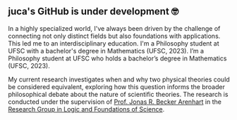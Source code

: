 ## juca's GitHub is under development 🤓

In a highly specialized world, I've always been driven by the challenge of connecting not only distinct fields but also foundations with applications. This led me to an interdisciplinary education. I'm a Philosophy student at UFSC with a bachelor's degree in Mathematics (UFSC, 2023). I’m a Philosophy student at UFSC who holds a bachelor’s degree in Mathematics (UFSC, 2023).

My current research investigates when and why two physical theories could be considered equivalent, exploring how this question informs the broader philosophical debate about the nature of scientific theories. The research is conducted under the supervision of [Prof. Jonas R. Becker Arenhart](https://scholar.google.com/citations?user=INalU8cAAAAJ&hl=pt-BR) in the [Research Group in Logic and Foundations of Science](https://sites.google.com/view/logicandfoundationsofscience/home?authuser=0).
